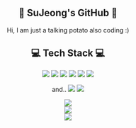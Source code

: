 <h2 align=center>🌊 SuJeong's GitHub 🌊</h2>
<p align="center">
  Hi, I am just a talking potato also coding :)
</p>
<!--
<p align="center">
  <img src="https://hits.seeyoufarm.com/api/count/incr/badge.svg?url=https%3A%2F%2Fgithub.com%2Fsio2whocodes&count_bg=%237797B2&title_bg=%236FC3D9&icon=&icon_color=%23E7E7E7&title=hits&edge_flat=false"></a>
</p>
--!>


<h2 align=center> 💻 Tech Stack 💻 </h2>
<p align=center>
  <img src="https://img.shields.io/badge/swift-FA7343?style=flat-square&logo=swift&logoColor=white">
  <img src="https://img.shields.io/badge/Node.js-339933?style=flat-square&logo=node.js&logoColor=white">
  <img src="https://img.shields.io/badge/java-007396?style=flat-square&logo=java&logoColor=white">
  <img src="https://img.shields.io/badge/Python-3776AB?style=flat-square&logo=python&logoColor=white">
  <img src="https://img.shields.io/badge/MySql-4479A1?style=flat-square&logo=MySql&logoColor=white">
  <img src="https://img.shields.io/badge/c++-00599C?style=flat-square&logo=C%2B%2B&logoColor=white">
</p>

<p align=center>
  and..
  <img src="https://img.shields.io/badge/illustrator-FF9A00?style=flat-square&logo=adobeillustrator&logoColor=white">
  <img src="https://img.shields.io/badge/photoshop-003E54?style=flat-square&logo=adobephotoshop&logoColor=white">
</p>

<p align=center>
  <img src="https://github-readme-stats.vercel.app/api?username=sio2whocodes&count_private=true&theme=slateorange&hide=issues" /></br>
  <img src="https://github-readme-stats.vercel.app/api/top-langs/?username=sio2whocodes&layout=compact&theme=slateorange" /></br>
  <img src="http://mazassumnida.wtf/api/generate_badge?boj=fltcy2039"/>
</p>
                                                                                           
   
<!--
**sio2whocodes/sio2whocodes** is a ✨ _special_ ✨ repository because its `README.md` (this file) appears on your GitHub profile.

Here are some ideas to get you started:

- 🔭 I’m currently working on ...
- 🌱 I’m currently learning ...
- 👯 I’m looking to collaborate on ...
- 🤔 I’m looking for help with ...
- 💬 Ask me about ...
- 📫 How to reach me: ...
- 😄 Pronouns: ...
- ⚡ Fun fact: ...
-->
